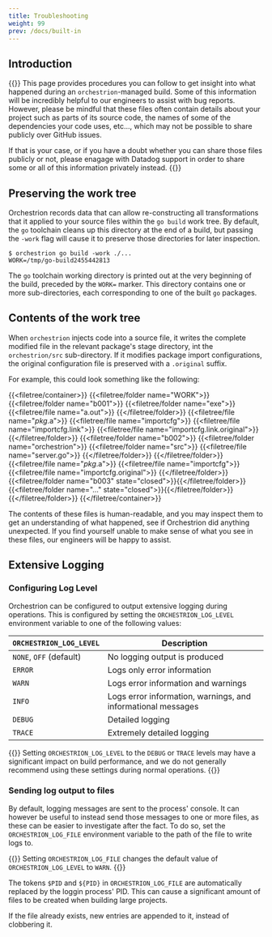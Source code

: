 ```yaml
---
title: Troubleshooting
weight: 99
prev: /docs/built-in
---
```


## Introduction

{{<callout emoji="⚠️">}}
This page provides procedures you can follow to get insight into what happened
during an `orchestrion`-managed build. Some of this information will be
incredibly helpful to our engineers to assist with bug reports. However, please
be mindful that these files often contain details about your project such
as parts of its source code, the names of some of the dependencies your code
uses, etc..., which may not be possible to share publicly over GitHub issues.

If that is your case, or if you have a doubt whether you can share those files
publicly or not, please enagage with Datadog support in order to share some or
all of this information privately instead.
{{</callout>}}

## Preserving the work tree

Orchestrion records data that can allow re-constructing all transformations that
it applied to your source files within the `go build` work tree. By default, the
`go` toolchain cleans up this directory at the end of a build, but passing the
`-work` flag will cause it to preserve those directories for later inspection.

```console
$ orchestrion go build -work ./...
WORK=/tmp/go-build2455442813
```

The `go` toolchain working directory is printed out at the very beginning of the
build, preceded by the `WORK=` marker. This directory contains one or more
sub-directories, each corresponding to one of the built `go` packages.

## Contents of the work tree

When `orchestrion` injects code into a source file, it writes the complete
modified file in the relevant package's stage directory, int the
`orchestrion/src` sub-directory. If it modifies package import configurations,
the original configuration file is preserved with a `.original` suffix.

For example, this could look something like the following:

{{<filetree/container>}}
  {{<filetree/folder name="WORK">}}
    {{<filetree/folder name="b001">}}
      {{<filetree/folder name="exe">}}
        {{<filetree/file name="a.out">}}
      {{</filetree/folder>}}
      {{<filetree/file name="_pkg_.a">}}
      {{<filetree/file name="importcfg">}}
      {{<filetree/file name="importcfg.link">}}
      {{<filetree/file name="importcfg.link.original">}}
    {{</filetree/folder>}}
    {{<filetree/folder name="b002">}}
      {{<filetree/folder name="orchestrion">}}
        {{<filetree/folder name="src">}}
          {{<filetree/file name="server.go">}}
        {{</filetree/folder>}}
      {{</filetree/folder>}}
      {{<filetree/file name="_pkg_.a">}}
      {{<filetree/file name="importcfg">}}
      {{<filetree/file name="importcfg.original">}}
    {{</filetree/folder>}}
    {{<filetree/folder name="b003" state="closed">}}{{</filetree/folder>}}
    {{<filetree/folder name="..." state="closed">}}{{</filetree/folder>}}
  {{</filetree/folder>}}
{{</filetree/container>}}

The contents of these files is human-readable, and you may inspect them to get
an understanding of what happened, see if Orchestrion did anything unexpected.
If you find yourself unable to make sense of what you see in these files, our
engineers will be happy to assist.

## Extensive Logging

### Configuring Log Level

Orchestrion can be configured to output extensive logging during operations.
This is configured by setting the `ORCHESTRION_LOG_LEVEL` environment variable
to one of the following values:

`ORCHESTRION_LOG_LEVEL` | Description
------------------------|-------------------------------------------------------
`NONE`, `OFF` (default) | No logging output is produced
`ERROR`                 | Logs only error information
`WARN`                  | Logs error information and warnings
`INFO`                  | Logs error information, warnings, and informational messages
`DEBUG`                 | Detailed logging
`TRACE`                 | Extremely detailed logging

{{<callout emoji="⚠️">}}
Setting `ORCHESTRION_LOG_LEVEL` to the `DEBUG` or `TRACE` levels may have a
significant impact on build performance, and we do not generally recommend using
these settings during normal operations.
{{</callout>}}

### Sending log output to files

By default, logging messages are sent to the process' console. It can however be
useful to instead send those messages to one or more files, as these can be
easier to investigate after the fact. To do so, set the `ORCHESTRION_LOG_FILE`
environment variable to the path of the file to write logs to.

{{<callout type="info">}}
Setting `ORCHESTRION_LOG_FILE` changes the default value of
`ORCHESTRION_LOG_LEVEL` to `WARN`.
{{</callout>}}

The tokens `$PID` and `${PID}` in `ORCHESTRION_LOG_FILE` are automatically
replaced by the loggin process' PID. This can cause a significant amount of
files to be created when building large projects.

If the file already exists, new entries are appended to it, instead of
clobbering it.
